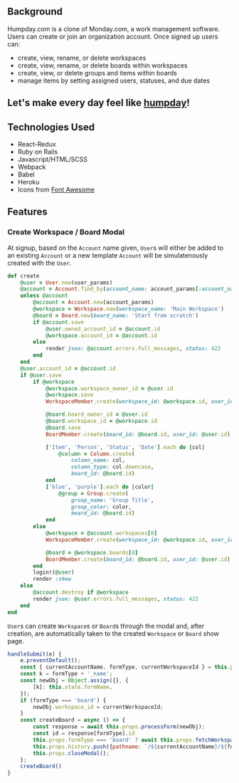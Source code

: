 ## Background

Humpday.com is a clone of Monday.com, a work management software. Users can create or join an organization account. Once signed up users can:
- create, view, rename, or delete workspaces
- create, view, rename, or delete boards within workspaces
- create, view, or delete groups and items within boards
- manage items by setting assigned users, statuses, and due dates

## Let's make every day feel like [humpday](https://humpday.herokuapp.com/#/)!

## Technologies Used

- React-Redux
- Ruby on Rails
- Javascript/HTML/SCSS
- Webpack
- Babel
- Heroku
- Icons from [Font Awesome](https://fontawesome.com/)

## Features

### Create Workspace / Board Modal

At signup, based on the `Account` name given, `User`s will either be added to an existing `Account` or a new template `Account` will be simulatenously created with the `User`.

```ruby
def create
    @user = User.new(user_params)
    @account = Account.find_by(account_name: account_params[:account_name])
    unless @account 
        @account = Account.new(account_params)
        @workspace = Workspace.new(workspace_name: 'Main Workspace')
        @board = Board.new(board_name: 'Start from scratch')
        if @account.save
            @user.owned_account_id = @account.id
            @workspace.account_id = @account.id
        else
            render json: @account.errors.full_messages, status: 422
        end
    end
    @user.account_id = @account.id
    if @user.save
        if @workspace
            @workspace.workspace_owner_id = @user.id
            @workspace.save
            WorkspaceMember.create(workspace_id: @workspace.id, user_id: @user.id)

            @board.board_owner_id = @user.id
            @board.workspace_id = @workspace.id
            @board.save
            BoardMember.create(board_id: @board.id, user_id: @user.id)

            ['Item', 'Person', 'Status', 'Date'].each do |col|
                @column = Column.create(
                    column_name: col, 
                    column_type: col.downcase, 
                    board_id: @board.id)
            end
            ['blue', 'purple'].each do |color|
                @group = Group.create(
                    group_name: 'Group Title',
                    group_color: color,
                    board_id: @board.id)
            end
        else
            @workspace = @account.workspaces[0]
            WorkspaceMember.create(workspace_id: @workspace.id, user_id: @user.id)

            @board = @workspace.boards[0]
            BoardMember.create(board_id: @board.id, user_id: @user.id)
        end
        login!(@user)
        render :show
    else
        @account.destroy if @workspace
        render json: @user.errors.full_messages, status: 422
    end
end
```


`User`s can create `Workspace`s or `Board`s through the modal and, after creation, are automatically taken to the created `Workspace` or `Board` show page.

```js
handleSubmit(e) {
    e.preventDefault();
    const { currentAccountName, formType, currentWorkspaceId } = this.props
    const k = formType + '_name';
    const newObj = Object.assign({}, {
        [k]: this.state.formName, 
    });
    if (formType === 'board') {
        newObj.workspace_id = currentWorkspaceId;
    }
    const createBoard = async () => {
        const response = await this.props.processForm(newObj);
        const id = response[formType].id
        this.props.formType === 'board' ? await this.props.fetchWorkspaces() : null;
        this.props.history.push({pathname: `/${currentAccountName}/${formType}s/${id}` })
        this.props.closeModal();
    };
    createBoard()
}
```

